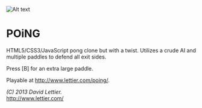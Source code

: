 ![Alt text](https://raw.github.com/lettier/poing/master/screenshot.jpg)
 
# POiNG
 
HTML5/CSS3/JavaScript pong clone but with a twist. Utilizes a crude AI and multiple paddles to defend all exit sides.

Press [B] for an extra large paddle.
 
Playable at http://www.lettier.com/poing/. 
 
_(C) 2013 David Lettier._  
http://www.lettier.com/
